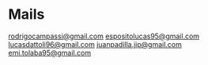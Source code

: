 # Mails

rodrigocampassi@gmail.com
espositolucas95@gmail.com
lucasdattoli96@gmail.com
juanpadilla.jip@gmail.com
emi.tolaba95@gmail.com
